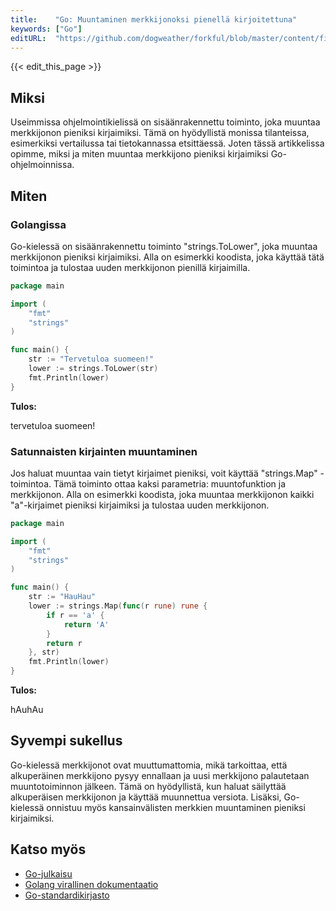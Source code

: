 ```yaml
---
title:    "Go: Muuntaminen merkkijonoksi pienellä kirjoitettuna"
keywords: ["Go"]
editURL:  "https://github.com/dogweather/forkful/blob/master/content/fi/go/converting-a-string-to-lower-case.md"
---
```


{{< edit_this_page >}}

## Miksi

Useimmissa ohjelmointikielissä on sisäänrakennettu toiminto, joka muuntaa merkkijonon pieniksi kirjaimiksi. Tämä on hyödyllistä monissa tilanteissa, esimerkiksi vertailussa tai tietokannassa etsittäessä. Joten tässä artikkelissa opimme, miksi ja miten muuntaa merkkijono pieniksi kirjaimiksi Go-ohjelmoinnissa.

## Miten

### Golangissa

Go-kielessä on sisäänrakennettu toiminto "strings.ToLower", joka muuntaa merkkijonon pieniksi kirjaimiksi. Alla on esimerkki koodista, joka käyttää tätä toimintoa ja tulostaa uuden merkkijonon pienillä kirjaimilla.

```Go
package main

import (
	"fmt"
	"strings"
)

func main() {
	str := "Tervetuloa suomeen!"
	lower := strings.ToLower(str)
	fmt.Println(lower)
}
```

**Tulos:**

tervetuloa suomeen!

### Satunnaisten kirjainten muuntaminen

Jos haluat muuntaa vain tietyt kirjaimet pieniksi, voit käyttää "strings.Map" -toimintoa. Tämä toiminto ottaa kaksi parametria: muuntofunktion ja merkkijonon. Alla on esimerkki koodista, joka muuntaa merkkijonon kaikki "a"-kirjaimet pieniksi kirjaimiksi ja tulostaa uuden merkkijonon.

```Go
package main

import (
	"fmt"
	"strings"
)

func main() {
	str := "HauHau"
	lower := strings.Map(func(r rune) rune {
		if r == 'a' {
			return 'A'
		}
		return r
	}, str)
	fmt.Println(lower)
}
```

**Tulos:**

hAuhAu

## Syvempi sukellus

Go-kielessä merkkijonot ovat muuttumattomia, mikä tarkoittaa, että alkuperäinen merkkijono pysyy ennallaan ja uusi merkkijono palautetaan muuntotoiminnon jälkeen. Tämä on hyödyllistä, kun haluat säilyttää alkuperäisen merkkijonon ja käyttää muunnettua versiota. Lisäksi, Go-kielessä onnistuu myös kansainvälisten merkkien muuntaminen pieniksi kirjaimiksi.

## Katso myös

- [Go-julkaisu](https://golang.org/)
- [Golang virallinen dokumentaatio](https://golang.org/doc/)
- [Go-standardikirjasto](https://golang.org/pkg/)